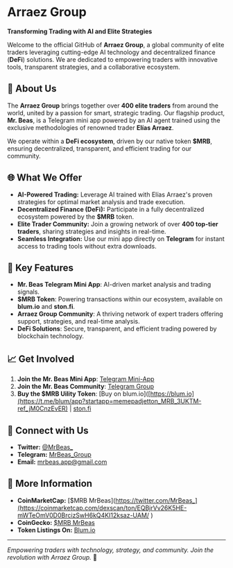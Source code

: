 # Arraez Group

**Transforming Trading with AI and Elite Strategies**

Welcome to the official GitHub of **Arraez Group**, a global community of elite traders leveraging cutting-edge AI technology and decentralized finance (**DeFi**) solutions. We are dedicated to empowering traders with innovative tools, transparent strategies, and a collaborative ecosystem.

## 🚀 About Us

The **Arraez Group** brings together over **400 elite traders** from around the world, united by a passion for smart, strategic trading. Our flagship product, **Mr. Beas**, is a Telegram mini app powered by an AI agent trained using the exclusive methodologies of renowned trader **Elías Arraez**.

We operate within a **DeFi ecosystem**, driven by our native token **$MRB**, ensuring decentralized, transparent, and efficient trading for our community.

## 🌐 What We Offer

- **AI-Powered Trading:** Leverage AI trained with Elías Arraez's proven strategies for optimal market analysis and trade execution.
- **Decentralized Finance (DeFi):** Participate in a fully decentralized ecosystem powered by the **$MRB** token.
- **Elite Trader Community:** Join a growing network of over **400 top-tier traders**, sharing strategies and insights in real-time.
- **Seamless Integration:** Use our mini app directly on **Telegram** for instant access to trading tools without extra downloads.

## 💎 Key Features

- **Mr. Beas Telegram Mini App**: AI-driven market analysis and trading signals.
- **$MRB Token**: Powering transactions within our ecosystem, available on **blum.io** and **ston.fi**.
- **Arraez Group Community**: A thriving network of expert traders offering support, strategies, and real-time analysis.
- **DeFi Solutions**: Secure, transparent, and efficient trading powered by blockchain technology.

## 📈 Get Involved

1. **Join the Mr. Beas Mini App**: [Telegram Mini-App](https://t.me/mrbeasapp_bot) 
2. **Join the Mr. Beas Community**: [Telegram Group](https://t.me/MrBeas_Group)  
3. **Buy the $MRB Uility Token**: [Buy on blum.io]([https://blum.io](https://t.me/blum/app?startapp=memepadjetton_MRB_3UKTM-ref_jM0CnzEvER) | [ston.fi](https://ston.fi)

## 🤝 Connect with Us

- **Twitter:** [@MrBeas_](https://twitter.com/MrBeas_)  
- **Telegram:** [MrBeas_Group](https://t.me/MrBeas_Group)  
- **Email:** mrbeas.app@gmail.com  

## 🔗 More Information

- **CoinMarketCap:** [$MRB MrBeas](https://twitter.com/MrBeas_](https://coinmarketcap.com/dexscan/ton/EQBjrVv26K5HE-mWTeOmV0D0BrcizSwH6kQ4KI12ksaz-UAM/ )
- **CoinGecko:** [$MRB MrBeas](https://www.geckoterminal.com/ton/pools/EQBjrVv26K5HE-mWTeOmV0D0BrcizSwH6kQ4KI12ksaz-UAM?__cf_chl_tk=G7jpsbxe4f75dqWRzSKH1cr0JhOEE2NMeM0dWXIulFU-1736603391-1.0.1.1-gQehNeNOx0hMFZcY6nMDxPb40wsj8ftoCQZ0hkO14Y0)  
- **Token Listings On:** [Blum.io](https://t.me/blum/app?startapp=memepadjetton_MRB_3UKTM-ref_jM0CnzEvER)

---

*Empowering traders with technology, strategy, and community. Join the revolution with Arraez Group.* 🚀

